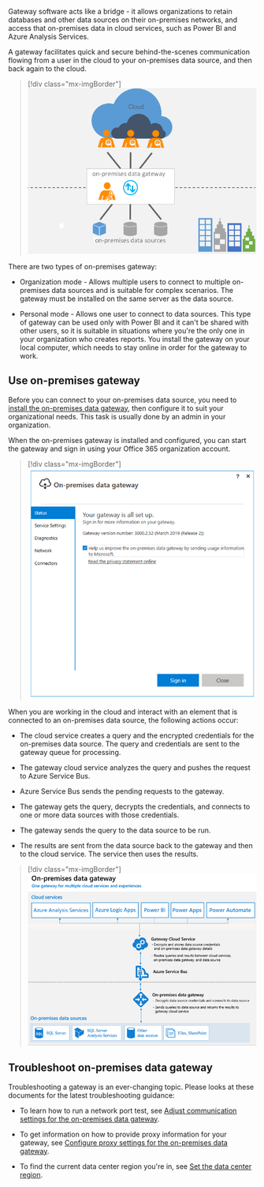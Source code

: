 Gateway software acts like a bridge - it allows organizations to retain databases and other data sources on their on-premises networks, and access that on-premises data in cloud services, such as Power BI and Azure Analysis Services.

A gateway facilitates quick and secure behind-the-scenes communication flowing from a user in the cloud to your on-premises data source, and then back again to the cloud.

> [!div class="mx-imgBorder"]
> [![Overview of gateway](../media/4-overview-gateway-ss.png)](../media/4-overview-gateway-ss.png#lightbox)

There are two types of on-premises gateway:

-   Organization mode - Allows multiple users to connect to multiple on-premises data sources and is suitable for complex scenarios. The gateway must be installed on the same server as the data source.

-   Personal mode - Allows one user to connect to data sources. This type of gateway can be used only with Power BI and it can't be shared with other users, so it is suitable in situations where you're the only one in your organization who creates reports. You install the gateway on your local computer, which needs to stay online in order for the gateway to work.

## Use on-premises gateway

Before you can connect to your on-premises data source, you need to [install the on-premises data gateway](https://docs.microsoft.com/data-integration/gateway/service-gateway-install/?azure-portal=true), then configure it to suit your organizational needs. This task is usually done by an admin in your organization.

When the on-premises gateway is installed and configured, you can start the gateway and sign in using your Office 365 organization account.

> [!div class="mx-imgBorder"]
> [![Sign in to gateway](../media/4-sign-in-gateway-ss.png)](../media/4-sign-in-gateway-ss.png#lightbox)

When you are working in the cloud and interact with an element that is connected to an on-premises data source, the following actions occur:

-   The cloud service creates a query and the encrypted credentials for the on-premises data source. The query and credentials are sent to the gateway queue for processing.

-   The gateway cloud service analyzes the query and pushes the request to Azure Service Bus.

-   Azure Service Bus sends the pending requests to the gateway.

-   The gateway gets the query, decrypts the credentials, and connects to one or more data sources with those credentials.

-   The gateway sends the query to the data source to be run.

-   The results are sent from the data source back to the gateway and then to the cloud service. The service then uses the results.

> [!div class="mx-imgBorder"]
> [![How gateway works](../media/4-how-gateway-works-ss.png)](../media/4-how-gateway-works-ss.png#lightbox)

## Troubleshoot on-premises data gateway

Troubleshooting a gateway is an ever-changing topic. Please looks at these documents for the latest troubleshooting guidance:

-   To learn how to run a network port test, see [Adjust communication settings for the on-premises data gateway](https://docs.microsoft.com/data-integration/gateway/service-gateway-communication#network-ports-test/?azure-portal=true).

-   To get information on how to provide proxy information for your gateway, see [Configure proxy settings for the on-premises data gateway](https://docs.microsoft.com/data-integration/gateway/service-gateway-proxy/?azure-portal=true).

-   To find the current data center region you're in, see [Set the data center region](https://docs.microsoft.com/data-integration/gateway/service-gateway-data-region/?azure-portal=true).
